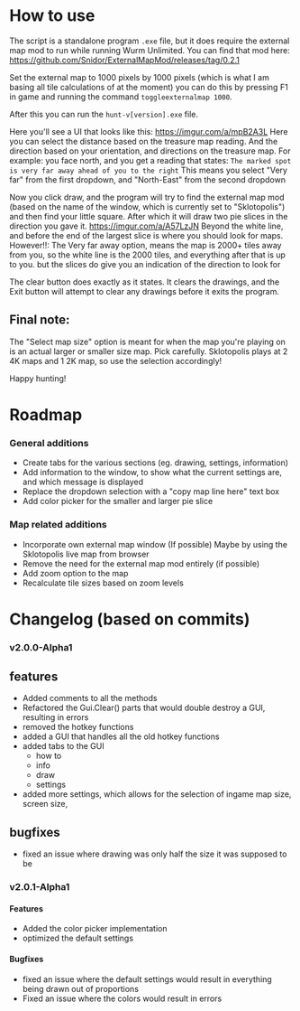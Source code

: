 # How to use
The script is a standalone program `.exe` file, but it does require the external map mod to run while running Wurm Unlimited.
You can find that mod here: https://github.com/Snidor/ExternalMapMod/releases/tag/0.2.1

Set the external map to 1000 pixels by 1000 pixels (which is what I am basing all tile calculations of at the moment)
you can do this by pressing F1 in game and running the command `toggleexternalmap 1000`.

After this you can run the `hunt-v[version].exe` file.

Here you'll see a UI that looks like this: https://imgur.com/a/mpB2A3L
Here you can select the distance based on the treasure map reading. And the direction based on your orientation, and directions on the treasure map.
For example:
you face north, and you get a reading that states: `The marked spot is very far away ahead of you to the right`
This means you select "Very far" from the first dropdown, and "North-East" from the second dropdown

Now you click draw, and the program will try to find the external map mod (based on the name of the window, which is currently set to "Sklotopolis")
and then find your little square. After which it will draw two pie slices in the direction you gave it. https://imgur.com/a/A57LzJN
Beyond the white line, and before the end of the largest slice is where you should look for maps.
However!!: The Very far away option, means the map is 2000+ tiles away from you, so the white line is the 2000 tiles, and everything after that is up to you.
but the slices do give you an indication of the direction to look for

The clear button does exactly as it states. It clears the drawings, and the Exit button will attempt to clear any drawings before it exits the program.


## Final note:
The "Select map size" option is meant for when the map you're playing on is an actual larger or smaller size map. Pick carefully. 
Sklotopolis plays at 2 4K maps and 1 2K map, so use the selection accordingly!

Happy hunting!

# Roadmap

### General additions
- Create tabs for the various sections (eg. drawing, settings, information)
- Add information to the window, to show what the current settings are, and which message is displayed
- Replace the dropdown selection with a "copy map line here" text box
- Add color picker for the smaller and larger pie slice

### Map related additions 
- Incorporate own external map window (If possible) Maybe by using the Sklotopolis live map from browser
- Remove the need for the external map mod entirely (if possible)
- Add zoom option to the map
- Recalculate tile sizes based on zoom levels

# Changelog (based on commits)

### v2.0.0-Alpha1
## features
- Added comments to all the methods
- Refactored the Gui.Clear() parts that would double destroy a GUI, resulting in errors
- removed the hotkey functions
- added a GUI that handles all the old hotkey functions
- added tabs to the GUI
    - how to
    - info
    - draw
    - settings
- added more settings, which allows for the selection of ingame map size, screen size,

## bugfixes
- fixed an issue where drawing was only half the size it was supposed to be

### v2.0.1-Alpha1
#### Features
- Added the color picker implementation
- optimized the default settings

#### Bugfixes
- fixed an issue where the default settings would result in everything being drawn out of proportions
- Fixed an issue where the colors would result in errors